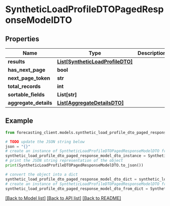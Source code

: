 # SyntheticLoadProfileDTOPagedResponseModelDTO


## Properties

Name | Type | Description | Notes
------------ | ------------- | ------------- | -------------
**results** | [**List[SyntheticLoadProfileDTO]**](SyntheticLoadProfileDTO.md) |  | [optional] 
**has_next_page** | **bool** |  | [optional] 
**next_page_token** | **str** |  | [optional] 
**total_records** | **int** |  | [optional] 
**sortable_fields** | **List[str]** |  | [optional] 
**aggregate_details** | [**List[AggregateDetailsDTO]**](AggregateDetailsDTO.md) |  | [optional] 

## Example

```python
from forecasting_client.models.synthetic_load_profile_dto_paged_response_model_dto import SyntheticLoadProfileDTOPagedResponseModelDTO

# TODO update the JSON string below
json = "{}"
# create an instance of SyntheticLoadProfileDTOPagedResponseModelDTO from a JSON string
synthetic_load_profile_dto_paged_response_model_dto_instance = SyntheticLoadProfileDTOPagedResponseModelDTO.from_json(json)
# print the JSON string representation of the object
print(SyntheticLoadProfileDTOPagedResponseModelDTO.to_json())

# convert the object into a dict
synthetic_load_profile_dto_paged_response_model_dto_dict = synthetic_load_profile_dto_paged_response_model_dto_instance.to_dict()
# create an instance of SyntheticLoadProfileDTOPagedResponseModelDTO from a dict
synthetic_load_profile_dto_paged_response_model_dto_from_dict = SyntheticLoadProfileDTOPagedResponseModelDTO.from_dict(synthetic_load_profile_dto_paged_response_model_dto_dict)
```
[[Back to Model list]](../README.md#documentation-for-models) [[Back to API list]](../README.md#documentation-for-api-endpoints) [[Back to README]](../README.md)


